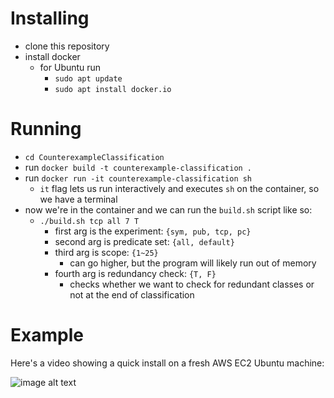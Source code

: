 # Installing
- clone this repository
- install docker
  - for Ubuntu run
    - `sudo apt update`
    - `sudo apt install docker.io`

# Running
- `cd CounterexampleClassification`
- run `docker build -t counterexample-classification .`
- run `docker run -it counterexample-classification sh`
  - `it` flag lets us run interactively and executes `sh` on the
    container, so we have a terminal
- now we're in the container and we can run the `build.sh` script like so:
  - `./build.sh tcp all 7 T`
    - first arg is the experiment: `{sym, pub, tcp, pc}`
    - second arg is predicate set: `{all, default}`
    - third arg is scope: `{1~25}`
      - can go higher, but the program will likely run out of memory
    - fourth arg is redundancy check: `{T, F}`
      - checks whether we want to check for redundant classes or not
        at the end of classification
# Example
Here's a video showing a quick install on a fresh AWS EC2 Ubuntu
machine:

![image alt text](https://vimeo.com/manage/videos/716305196/privacy)
